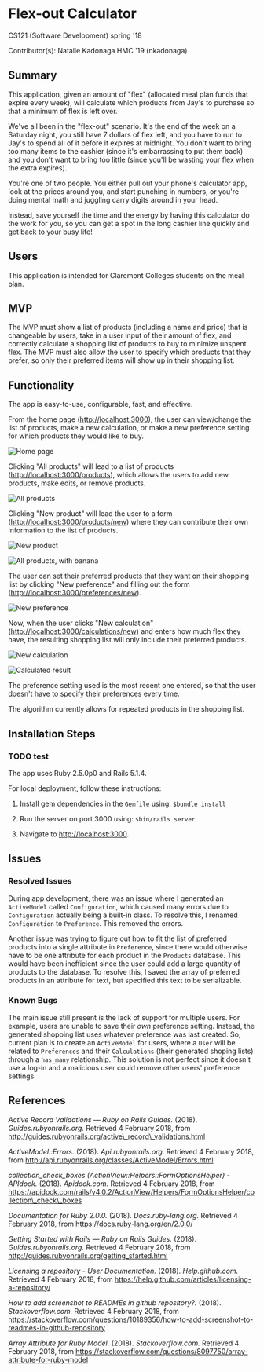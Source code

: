 # Flex-out Calculator

CS121 (Software Development) spring '18

Contributor(s): Natalie Kadonaga HMC '19 (nkadonaga)



## Summary
This application, given an amount of "flex" (allocated meal plan funds that expire every week), will calculate which products from Jay's to purchase so that a minimum of flex is left over. 

We've all been in the "flex-out" scenario. It's the end of the week on a Saturday night, you still have 7 dollars of flex left, and you have to run to Jay's to spend all of it before it expires at midnight. You don't want to bring too many items to the cashier (since it's embarrassing to put them back) and you don't want to bring too little (since you'll be wasting your flex when the extra expires). 

You're one of two people. You either pull out your phone's calculator app, look at the prices around you, and start punching in numbers, or you're doing mental math and juggling carry digits around in your head. 

Instead, save yourself the time and the energy by having this calculator do the work for you, so you can get a spot in the long cashier line quickly and get back to your busy life!

## Users

This application is intended for Claremont Colleges students on the meal plan.

## MVP

The MVP must show a list of products (including a name and price) that is changeable by users, take in a user input of their amount of flex, and correctly calculate a shopping list of products to buy to minimize unspent flex. The MVP must also allow the user to specify which products that they prefer, so only their preferred items will show up in their shopping list.

## Functionality

The app is easy-to-use, configurable, fast, and effective.

From the home page ([http://localhost:3000](http://localhost:3000)), the user can view/change the list of products, make a new calculation, or make a new preference setting for which products they would like to buy.

![](https://puu.sh/zhsSh/0ffee2595d.png "Home page")

Clicking "All products" will lead to a list of products ([http://localhost:3000/products](http://localhost:3000/products)), which allows the users to add new products, make edits, or remove products.

![](https://puu.sh/zhsUB/39bbdfe7d3.png "All products")

Clicking "New product" will lead the user to a form ([http://localhost:3000/products/new](http://localhost:3000/products/new)) where they can contribute their own information to the list of products.

![](https://puu.sh/zhsYF/c3074f9c45.png "New product")

![](https://puu.sh/zht2R/7d1cd575af.png "All products, with banana")

The user can set their preferred products that they want on their shopping list by clicking "New preference" and filling out the form ([http://localhost:3000/preferences/new](http://localhost:3000/preferences/new)).

![](https://puu.sh/zht9y/b1f2e12c24.png "New preference")

Now, when the user clicks "New calculation" ([http://localhost:3000/calculations/new](http://localhost:3000/calculations/new)) and enters how much flex they have, the resulting shopping list will only include their preferred products.

![](https://puu.sh/zhtdA/b478f03f18.png "New calculation")

![](https://puu.sh/zhte3/b458c5fb45.png "Calculated result")

The preference setting used is the most recent one entered, so that the user doesn't have to specify their preferences every time.

The algorithm currently allows for repeated products in the shopping list.

## Installation Steps

### TODO test

The app uses Ruby 2.5.0p0 and Rails 5.1.4.

For local deployment, follow these instructions:

1. Install gem dependencies in the `Gemfile` using: `$bundle install`

2. Run the server on port 3000 using: `$bin/rails server`

3. Navigate to [http://localhost:3000](http://localhost:3000).

## Issues

### Resolved Issues

During app development, there was an issue where I generated an `ActiveModel` called `Configuration`, which caused many errors due to `Configuration` actually being a built-in class. To resolve this, I renamed `Configuration` to `Preference`. This removed the errors.

Another issue was trying to figure out how to fit the list of preferred products into a single attribute in `Preference`, since there would otherwise have to be one attribute for each product in the `Products` database. This would have been inefficient since the user could add a large quantity of products to the database. To resolve this, I saved the array of preferred products in an attribute for text, but specified this text to be serializable.

### Known Bugs

The main issue still present is the lack of support for multiple users. For example, users are unable to save their *own* preference setting. Instead, the generated shopping list uses whatever preference was last created. So, current plan is to create an `ActiveModel` for users, where a `User` will be related to `Preferences` and their `Calculations` (their generated shoping lists) through a `has_many` relationship. This solution is not perfect since it doesn't use a log-in and a malicious user could remove other users' preference settings.

## References

_Active Record Validations — Ruby on Rails Guides._ (2018). _Guides.rubyonrails.org._ Retrieved 4 February 2018, from http://guides.rubyonrails.org/active\_record\_validations.html

_ActiveModel::Errors._ (2018). _Api.rubyonrails.org._ Retrieved 4 February 2018, from http://api.rubyonrails.org/classes/ActiveModel/Errors.html

_collection\_check\_boxes (ActionView::Helpers::FormOptionsHelper) - APIdock._ (2018). _Apidock.com._ Retrieved 4 February 2018, from https://apidock.com/rails/v4.0.2/ActionView/Helpers/FormOptionsHelper/collection\_check\_boxes

_Documentation for Ruby 2.0.0._ (2018). _Docs.ruby-lang.org._ Retrieved 4 February 2018, from https://docs.ruby-lang.org/en/2.0.0/

_Getting Started with Rails — Ruby on Rails Guides._ (2018). _Guides.rubyonrails.org._ Retrieved 4 February 2018, from http://guides.rubyonrails.org/getting_started.html

_Licensing a repository - User Documentation._ (2018). _Help.github.com._ Retrieved 4 February 2018, from https://help.github.com/articles/licensing-a-repository/

_How to add screenshot to READMEs in github repository?._ (2018). _Stackoverflow.com._ Retrieved 4 February 2018, from https://stackoverflow.com/questions/10189356/how-to-add-screenshot-to-readmes-in-github-repository

_Array Attribute for Ruby Model._ (2018). _Stackoverflow.com._ Retrieved 4 February 2018, from https://stackoverflow.com/questions/8097750/array-attribute-for-ruby-model
